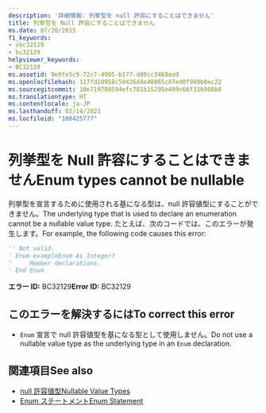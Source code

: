```yaml
---
description: '詳細情報: 列挙型を null 許容にすることはできません'
title: 列挙型を Null 許容にすることはできません
ms.date: 07/20/2015
f1_keywords:
- vbc32129
- bc32129
helpviewer_keywords:
- BC32129
ms.assetid: 9e0fe5c9-72c7-4905-b177-d00cc3469ea9
ms.openlocfilehash: 117fd18958c59426d4e48865c87ed0f980b0ec22
ms.sourcegitcommit: 10e719780594efc781b15295e499c66f316068b8
ms.translationtype: HT
ms.contentlocale: ja-JP
ms.lasthandoff: 02/14/2021
ms.locfileid: "100425777"
---
```

# <a name="enum-types-cannot-be-nullable"></a><span data-ttu-id="4914d-103">列挙型を Null 許容にすることはできません</span><span class="sxs-lookup"><span data-stu-id="4914d-103">Enum types cannot be nullable</span></span>

<span data-ttu-id="4914d-104">列挙型を宣言するために使用される基になる型は、null 許容値型にすることができません。</span><span class="sxs-lookup"><span data-stu-id="4914d-104">The underlying type that is used to declare an enumeration cannot be a nullable value type.</span></span> <span data-ttu-id="4914d-105">たとえば、次のコードでは、このエラーが発生します。</span><span class="sxs-lookup"><span data-stu-id="4914d-105">For example, the following code causes this error:</span></span>  
  
```vb  
'' Not valid.  
' Enum exampleEnum As Integer?  
'     Member declarations.  
' End Enum  
```  
  
 <span data-ttu-id="4914d-106">**エラー ID:** BC32129</span><span class="sxs-lookup"><span data-stu-id="4914d-106">**Error ID:** BC32129</span></span>  
  
## <a name="to-correct-this-error"></a><span data-ttu-id="4914d-107">このエラーを解決するには</span><span class="sxs-lookup"><span data-stu-id="4914d-107">To correct this error</span></span>  
  
- <span data-ttu-id="4914d-108">`Enum` 宣言で null 許容値型を基になる型として使用しません。</span><span class="sxs-lookup"><span data-stu-id="4914d-108">Do not use a nullable value type as the underlying type in an `Enum` declaration.</span></span>  
  
## <a name="see-also"></a><span data-ttu-id="4914d-109">関連項目</span><span class="sxs-lookup"><span data-stu-id="4914d-109">See also</span></span>

- [<span data-ttu-id="4914d-110">null 許容値型</span><span class="sxs-lookup"><span data-stu-id="4914d-110">Nullable Value Types</span></span>](../programming-guide/language-features/data-types/nullable-value-types.md)
- [<span data-ttu-id="4914d-111">Enum ステートメント</span><span class="sxs-lookup"><span data-stu-id="4914d-111">Enum Statement</span></span>](../language-reference/statements/enum-statement.md)

